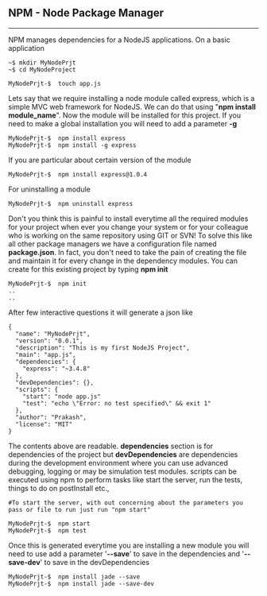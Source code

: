 ## NPM - Node Package Manager
***


NPM manages dependencies for a NodeJS applications. On a basic application

	~$ mkdir MyNodePrjt
	~$ cd MyNodeProject
	
	MyNodePrjt-$  touch app.js

Lets say that we require installing a node module called express, which is a simple MVC web framework for NodeJS. We can do that using "**npm install module_name**". Now the module will be installed for this project. If you need to make a global installation you will need to add a parameter **-g**
	
	MyNodePrjt-$  npm install express 
	MyNodePrjt-$  npm install -g express 

If you are particular about certain version of the module

	MyNodePrjt-$  npm install express@1.0.4 		
For uninstalling a module
	
	MyNodePrjt-$  npm uninstall express 

Don't you think this is painful to install everytime all the required modules for your project when ever you change your system or for your colleague who is working on the same repository using GIT or SVN! To solve this like all other package managers we have a configuration file named **package.json**. In fact, you don't need to take the pain of creating the file and maintain it for every change in the dependency modules. You can create for this existing project by typing **npm init**

	MyNodePrjt-$  npm init
	..
	..
	
After few interactive questions it will generate a json like 

	{
	  "name": "MyNodePrjt",
	  "version": "0.0.1",
	  "description": "This is my first NodeJS Project",
	  "main": "app.js",
	  "dependencies": {
	    "express": "~3.4.8"
	  },
	  "devDependencies": {},
	  "scripts": {
	  	"start": "node app.js"
	    "test": "echo \"Error: no test specified\" && exit 1"
	  },
	  "author": "Prakash",
	  "license": "MIT"
	}

The contents above are readable. **dependencies** section is for dependencies of the project but **devDependencies** are dependencies during the development environment where you can use advanced debugging, logging or may be simulation test modules. scripts can be executed using npm to perform tasks like start the server, run the tests, things to do on postInstall etc.,

	#To start the server, with out concerning about the parameters you pass or file to run just run "npm start"
	
	MyNodePrjt-$  npm start 		
	MyNodePrjt-$  npm test

Once this is generated everytime you are installing a new module you will need to use add a parameter '**--save**' to save in the dependencies and '**--save-dev**' to save in the devDependencies
	
	MyNodePrjt-$  npm install jade --save
	MyNodePrjt-$  npm install jade --save-dev 		

